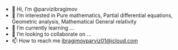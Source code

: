 - 👋 Hi, I’m @parvizibragimov
- 👀 I’m interested in Pure mathematics, Partial differential equations, Geometric analysis, Mathematical General relativity
- 🌱 I’m currently learning ...
- 💞️ I’m looking to collaborate on ...
- 📫 How to reach me ibragimovparviz01@icloud.com

<!---
parvizibragimov/parvizibragimov is a ✨ special ✨ repository because its `README.md` (this file) appears on your GitHub profile.
You can click the Preview link to take a look at your changes.
--->
